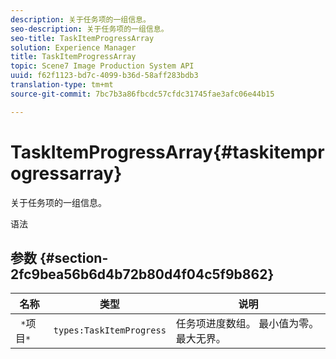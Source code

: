 ```yaml
---
description: 关于任务项的一组信息。
seo-description: 关于任务项的一组信息。
seo-title: TaskItemProgressArray
solution: Experience Manager
title: TaskItemProgressArray
topic: Scene7 Image Production System API
uuid: f62f1123-bd7c-4099-b36d-58aff283bdb3
translation-type: tm+mt
source-git-commit: 7bc7b3a86fbcdc57cfdc31745fae3afc06e44b15

---
```



# TaskItemProgressArray{#taskitemprogressarray}

关于任务项的一组信息。

语法

## 参数 {#section-2fc9bea56b6d4b72b80d4f04c5f9b862}

| 名称 | 类型 | 说明 |
|---|---|---|
| ` *`项目`*` | `types:TaskItemProgress` | 任务项进度数组。 最小值为零。 最大无界。 |

